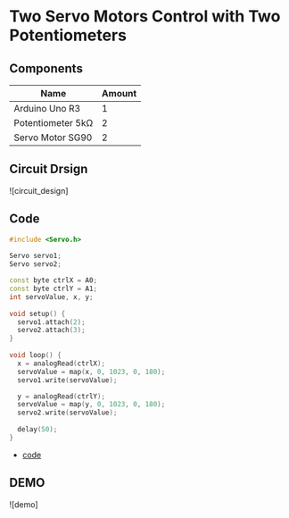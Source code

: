 # Two Servo Motors Control with Two Potentiometers

## Components
|Name|Amount|
|-|-|
|Arduino Uno R3|1|
|Potentiometer 5kΩ|2|
|Servo Motor SG90|2|

## Circuit Drsign
![circuit_design]

## Code
```C++
#include <Servo.h>
  
Servo servo1;
Servo servo2;

const byte ctrlX = A0;
const byte ctrlY = A1;
int servoValue, x, y;
  
void setup() {
  servo1.attach(2);
  servo2.attach(3);
}
  
void loop() {
  x = analogRead(ctrlX);
  servoValue = map(x, 0, 1023, 0, 180);
  servo1.write(servoValue);

  y = analogRead(ctrlY);
  servoValue = map(y, 0, 1023, 0, 180);
  servo2.write(servoValue);
  
  delay(50);  
}
```
* [code](012.ino)

## DEMO
![demo]
